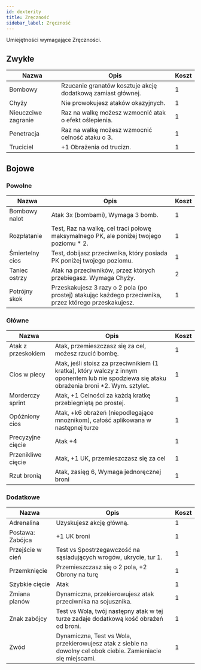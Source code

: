 ```yaml
---
id: dexterity
title: Zręczność
sidebar_label: Zręczność
---
```


Umiejętności wymagające Zręczności.

## Zwykłe

| Nazwa | Opis | Koszt |
|-------|------|-------|
| Bombowy | Rzucanie granatów kosztuje akcję dodatkową zamiast głównej. | 1 |
| Chyży | Nie prowokujesz ataków okazyjnych. | 1 |
| Nieuczciwe zagranie | Raz na walkę możesz wzmocnić atak o efekt oślepienia. | 1 |
| Penetracja | Raz na walkę możesz wzmocnić celność ataku o 3. | 1 |
| Truciciel | +1 Obrażenia od trucizn. | 1 |

## Bojowe

### Powolne
| Nazwa | Opis | Koszt |
|-------|------|-------|
| Bombowy nalot | Atak 3x (bombami), Wymaga 3 bomb. | 1 |
| Rozpłatanie | Test, Raz na walkę, cel traci połowę maksymalnego PK, ale poniżej twojego poziomu * 2. | 1 |
| Śmiertelny cios | Test, dobijasz przeciwnika, który posiada PK poniżej twojego poziomu. | 1 |
| Taniec ostrzy | Atak na przeciwników, przez których przebiegasz. Wymaga Chyży. | 2 |
| Potrójny skok | Przeskakujesz 3 razy o 2 pola (po prostej) atakując każdego przeciwnika, przez którego przeskakujesz. | 1 |

### Główne
| Nazwa | Opis | Koszt |
|-------|------|-------|
| Atak z przeskokiem | Atak, przemieszczasz się za cel, możesz rzucić bombę. | 1 |
| Cios w plecy | Atak, jeśli stoisz za przeciwnikiem (1 kratka), który walczy z innym oponentem lub nie spodziewa się ataku obrażenia broni *2. Wym. sztylet. | 1 |
| Morderczy sprint | Atak, +1 Celności za każdą kratkę przebiegniętą po prostej. | 1 |
| Opóźniony cios | Atak, +k6 obrażeń (niepodlegające mnożnikom), całość aplikowana w następnej turze | 1 |
| Precyzyjne cięcie | Atak +4 | 1 |
| Przenikliwe cięcie | Atak, +1 UK, przemieszczasz się za cel | 1 |
| Rzut bronią | Atak, zasięg 6, Wymaga jednoręcznej broni | 1 |

### Dodatkowe
| Nazwa | Opis | Koszt |
|-------|------|-------|
| Adrenalina | Uzyskujesz akcję główną. | 1 |
| Postawa: Zabójca | +1 UK broni | 1 |
| Przejście w cień | Test vs Spostrzegawczość na sąsiadujących wrogów, ukrycie, tur 1. | 1 |
| Przemknięcie | Przemieszczasz się o 2 pola, +2 Obrony na turę | 1 |
| Szybkie cięcie | Atak | 1 |
| Zmiana planów | Dynamiczna, przekierowujesz atak przeciwnika na sojusznika. | 1 |
| Znak zabójcy | Test vs Wola, twój następny atak w tej turze zadaje dodatkową kość obrażeń od broni. | 1 |
| Zwód | Dynamiczna, Test vs Wola, przekierowujesz atak z siebie na dowolny cel obok ciebie. Zamieniacie się miejscami. | 1 |